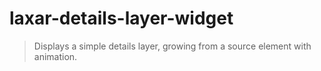 # laxar-details-layer-widget

> Displays a simple details layer, growing from a source element with animation.
